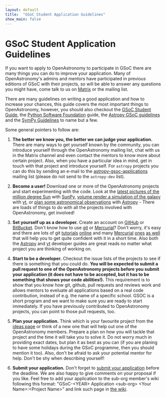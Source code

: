 ```yaml
---
layout: default
title:  "GSoC Student Application Guidelines"
show_main: false
---
```


# GSoC Student Application Guidelines

If you want to apply to OpenAstronomy to participate in GSoC
there are many things you can do to improve your application.
Many of OpenAstronomy's admins and mentors have participated in
previous editions of GSoC with their projects, so will be able to
answer any questions you might have, come talk to us on [Matrix] or the
mailing list.

There are many guidelines on writing a good application and how to
increase your chances, this guide covers the most important things
to OpenAstronomy, however, you should also checkout the [GSoC Student
Guide], the [Python Software Foundation] guide, the [Astropy GSoC guidelines] and the [SymPy
Guidelines] to name but a few.

Some general pointers to follow are:


1. **The better we know you, the better we can judge your application.**
There are many ways to get yourself known by the community, you can introduce yourself through the
OpenAstronomy mailing list, chat with us in the Matrix channel and even contact the mentors to know
more about certain project. Also, when you have a particular idea in
mind, get in touch with that project and introduce yourself.
For `astropy` projects you can do this by sending an e-mail to the
[astropy-gsoc-applications](<mailto:astropy-gsoc-applications@googlegroups.com>) mailing list
(please do not send to the `astropy-dev` list).

2. **Become a user!**
Download one or more of the OpenAstronomy projects and start experimenting with the code.
Look at the [latest pictures of the million degree Sun] with [SunPy](http://sunpy.org/),
[volume render a simulation of the galaxy] with [yt](http://yt-project.org/), or
[plan some astronomical observations] with [Astropy](http://www.astropy.org) - There
are loads of things to do with all the projects involved with OpenAstronomy,
get involved!

3. **Set yourself up as a developer.**
Create an account on [GitHub](http://github.com) or [BitBucket](http://bitbucket.org).
Don't know how to use [git](http://www.git-scm.com/) or [Mercurial](http://mercurial.selenic.com/)?
Don't worry, it's easy and there are lots of git [tutorials](http://try.github.com) [online](http://gitimmersion.com/)
and many [Mercurial](https://www.mercurial-scm.org/wiki/Tutorial) [ones](http://hgbook.red-bean.com/read/)
[as well](http://mercurial.selenic.com/) that will help you to get quite confident with it in a short time.
Also both the [Astropy](http://docs.astropy.org/en/stable/index.html#developer-documentation)
and [yt](http://yt-project.org/docs/dev/developing/developing.html)
developer guides are great reads no matter what project you are thinking of working on.

4. **Start to be a developer.**
Checkout the issue lists of the projects to see if there is something that you could do.
**You will be expected to submit a pull request to one of the OpenAstronomy projects before
you submit your application (it does not have to be accepted, but it has to be something
that shows your code abilities!).** This requirement is to show that you know how git, github,
pull requests and reviews work and allows mentors to eveluate all applications based on a real code
contribution, instead of e.g. the name of a specific school.
GSOC is a short program and we want to make sure you are
ready to start immediately. If you have previously contributed to OpenAstronomy projects,
you can point to those pull requests, too.

5. **Plan your application.**
Think which is your favourite project from the [ideas page](/gsoc/) or think
of a new one that will help out one of the OpenAstronomy members.
Prepare a plan on how you will tackle that project and the time it will take you to solve it.
Do not worry much in providing exact dates, but plan it as best as you can
(if you are planing to have some holidays during the GSoC programme, then you should mention it too).
Also, don't be afraid to ask your potential mentor for help.
Don't be shy when describing yourself!

6. **Submit your application.**
Don't forget to [submit your application](https://summerofcode.withgoogle.com/) before the deadline.
We are also happy to give comments on your proposal if you like.  Feel free to
add your application to the sub-org member's wiki following this format: "GSoC-\<YEAR\> Application \<sub-org\> \<Your Name\>:\<Project Name\>"
and link such page in [the wiki](https://github.com/OpenAstronomy/openastronomy/wiki).

[Matrix]: https://openastronomy.element.io/#/room/#openastronomy:openastronomy.org
[SymPy Guidelines]: https://github.com/sympy/sympy/wiki/GSoC-2017-Application-Template
[Python Software Foundation]: http://python-gsoc.org/
[GSoC Student Guide]: https://google.github.io/gsocguides/student/
[Astropy GSoC guidelines]: https://github.com/astropy/astropy/wiki/GSoC-Guidelines
[latest pictures of the million degree Sun]: http://docs.sunpy.org/en/stable/generated/gallery/plotting/aia_example.html
[volume render a simulation of the galaxy]: http://yt-project.org/docs/dev/quickstart/volume_rendering.html
[plan some astronomical observations]: https://learn.astropy.org/tutorials/1-Coordinates-Intro.html
